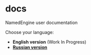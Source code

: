 # docs

NamedEngine user documentation

Choose your language:
* **English version** (Work In Progress)
* [**Russian version**](ru/README.md)
